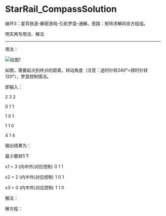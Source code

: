 # StarRail_CompassSolution
崩坏3：星穹铁道-解密游戏-引航罗盘-通解。思路：矩阵求解同余方程组。

明天再写用法、解法

---------------------

用法：


![绘图1](https://github.com/dreamingwill/StarRail_CompassSolution/assets/55878187/c85b0dc2-db9b-44a9-9ab4-48426cf17866=240×300)

如图，需要起点到终点的距离，转动角度（注意：逆时针转240°=顺时针转120°），罗盘控制情况。

即输入：

2 3 2

0 1 1

1 0 1

1 1 0

4 1 4

输出结果为：

最少要转5下

x1 = 3  (内中外)对应控制: 0 1 1

x2 = 2  (内中外)对应控制: 1 0 1

x3 = 0  (内中外)对应控制: 1 1 0


解法：

解方程：


